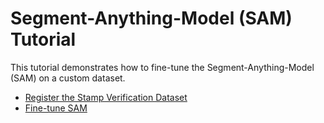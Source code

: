 # Segment-Anything-Model (SAM) Tutorial

This tutorial demonstrates how to fine-tune the Segment-Anything-Model (SAM) on a custom dataset.

+ [Register the Stamp Verification Dataset](1-create-sam-dataset.ipynb)
+ [Fine-tune SAM](2-fine-tune-sam.ipynb)
